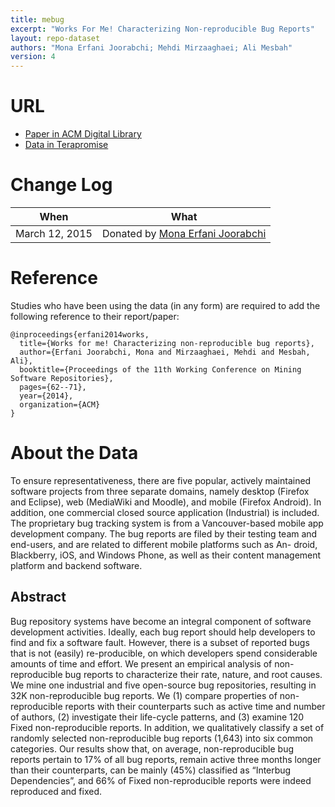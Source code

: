 ```yaml
---
title: mebug
excerpt: "Works For Me! Characterizing Non-reproducible Bug Reports"
layout: repo-dataset
authors: "Mona Erfani Joorabchi; Mehdi Mirzaaghaei; Ali Mesbah"
version: 4
---
```



# URL

* [Paper in ACM Digital Library](http://dl.acm.org/citation.cfm?id=2597098)
* [Data in Terapromise](https://terapromise.csc.ncsu.edu:8443/svn/repo/other/mebug)

# Change Log

When | What
---- | ----
March 12, 2015 | Donated by [Mona Erfani Joorabchi](/repo/people/data-donors/promise4.html)


# Reference

Studies who have been using the data (in any form) are required to add the following reference to their report/paper:

```
@inproceedings{erfani2014works,
  title={Works for me! Characterizing non-reproducible bug reports},
  author={Erfani Joorabchi, Mona and Mirzaaghaei, Mehdi and Mesbah, Ali},
  booktitle={Proceedings of the 11th Working Conference on Mining Software Repositories},
  pages={62--71},
  year={2014},
  organization={ACM}
}
```

# About the Data

To ensure representativeness, there are five popular, actively maintained software projects
from three separate domains, namely desktop (Firefox and Eclipse), web (MediaWiki and Moodle),
and mobile (Firefox Android). In addition, one commercial closed source application
(Industrial) is included. The proprietary bug tracking system is from a Vancouver-based mobile
app development company. The bug reports are filed by their testing team and end-users, and
are related to different mobile platforms such as An- droid, Blackberry, iOS, and Windows
Phone, as well as their content management platform and backend software.

## Abstract

Bug repository systems have become an integral component of software development activities.
Ideally, each bug report should help developers to find and fix a software fault. However,
there is a subset of reported bugs that is not (easily) re-producible, on which developers
spend considerable amounts of time and effort. We present an empirical analysis of non-
reproducible bug reports to characterize their rate, nature, and root causes. We mine one
industrial and five open-source bug repositories, resulting in 32K non-reproducible bug
reports. We (1) compare properties of non-reproducible reports with their counterparts such as
active time and number of authors, (2) investigate their life-cycle patterns, and (3) examine
120 Fixed non-reproducible reports. In addition, we qualitatively classify a set of randomly
selected non-reproducible bug reports (1,643) into six common categories. Our results show that,
on average, non-reproducible bug reports pertain to 17% of all bug reports, remain active three
months longer than their counterparts, can be mainly (45%) classified as “Interbug
Dependencies”, and 66% of Fixed non-reproducible reports were indeed reproduced and fixed.

